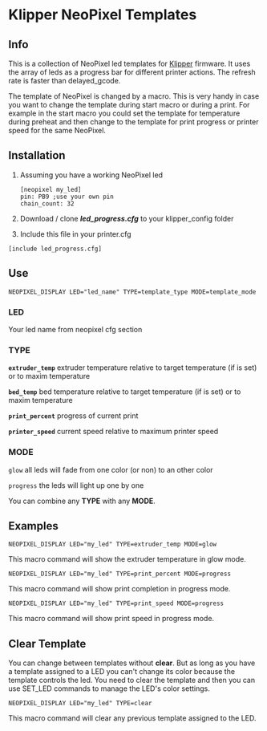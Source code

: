 # Klipper NeoPixel Templates

## Info

This is a collection of NeoPixel led templates for [Klipper](https://github.com/Klipper3d/klipper) firmware. It uses the array of leds as a progress bar for different printer actions. The refresh rate is faster than delayed_gcode.

The template of NeoPixel is changed by a macro. This is very handy in case you want to change the template during start macro or during a print. For example in the start macro you could set the template for temperature during preheat and then change to the template for print progress or printer speed for the same NeoPixel.

## Installation

1. Assuming you have a working NeoPixel led
   
   ```
   [neopixel my_led]
   pin: PB9 ;use your own pin
   chain_count: 32
   ```

2. Download / clone ***led_progress.cfg*** to your klipper_config folder

3. Include this file in your printer.cfg

```
[include led_progress.cfg]
```

## Use

```
NEOPIXEL_DISPLAY LED="led_name" TYPE=template_type MODE=template_mode
```

### LED

Your led name from neopixel cfg section

### TYPE

**`extruder_temp`**  extruder temperature relative to target temperature (if is set) or to maxim temperature

**`bed_temp`**  bed temperature relative to target temperature (if is set) or to maxim temperature

**`print_percent`** progress of current print

**`printer_speed`** current speed relative to maximum printer speed

### MODE

`glow` all leds will fade from one color (or non) to an other color

`progress` the leds will light up one by one

You can combine any **TYPE** with any **MODE**.

## Examples

```
NEOPIXEL_DISPLAY LED="my_led" TYPE=extruder_temp MODE=glow
```

This macro command will show the extruder temperature in glow mode.

```
NEOPIXEL_DISPLAY LED="my_led" TYPE=print_percent MODE=progress
```

This macro command will show print completion in progress mode. 

```
NEOPIXEL_DISPLAY LED="my_led" TYPE=print_speed MODE=progress
```

This macro command will show print speed in progress mode.

## Clear Template

You can change between templates without **clear**. But as long as you have a template assigned to a LED you can't change its color because the template controls the led. You need to clear the template and then you can use SET_LED commands to manage the LED's color settings.

```
NEOPIXEL_DISPLAY LED="my_led" TYPE=clear
```

This macro command will clear any previous template assigned to the LED.
